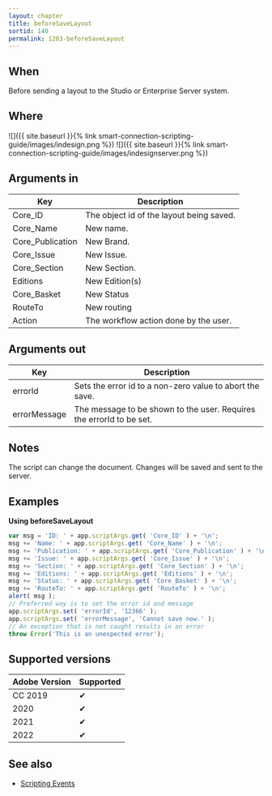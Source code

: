 ```yaml
---
layout: chapter
title: beforeSaveLayout
sortid: 140
permalink: 1203-beforeSaveLayout
---
```


## When

Before sending a layout to the Studio or Enterprise Server system.

## Where

![]({{ site.baseurl }}{% link smart-connection-scripting-guide/images/indesign.png %}) ![]({{ site.baseurl }}{% link smart-connection-scripting-guide/images/indesignserver.png %})

## Arguments in

|Key | Description |
|----|-------------|
|Core_ID |The object id of the layout being saved.|
|Core_Name |New name.|
|Core_Publication| New Brand.|
|Core_Issue |New Issue.|
|Core_Section |New Section.|
|Editions |New Edition(s)|
|Core_Basket |New Status|
|RouteTo |New routing|
|Action |The workflow action done by the user.|

## Arguments out

|Key |Description|
|----|-----------|
|errorId |Sets the error id to a non-zero value to abort the save.|
|errorMessage |The message to be shown to the user. Requires the errorId to be set.

## Notes

The script can change the document. Changes will be saved and sent to the server.

## Examples

**Using beforeSaveLayout**

```javascript
var msg = 'ID: ' + app.scriptArgs.get( 'Core_ID' ) + '\n';
msg += 'Name: ' + app.scriptArgs.get( 'Core_Name' ) + '\n';
msg += 'Publication: ' + app.scriptArgs.get( 'Core_Publication' ) + '\n';
msg += 'Issue: ' + app.scriptArgs.get( 'Core_Issue' ) + '\n';
msg += 'Section: ' + app.scriptArgs.get( 'Core_Section' ) + '\n';
msg += 'Editions: ' + app.scriptArgs.get( 'Editions' ) + '\n';
msg += 'Status: ' + app.scriptArgs.get( 'Core_Basket' ) + '\n';
msg += 'RouteTo: ' + app.scriptArgs.get( 'RouteTo' ) + '\n';
alert( msg );
// Preferred way is to set the error id and message
app.scriptArgs.set( 'errorId', '12366' );
app.scriptArgs.set( 'errorMessage', 'Cannot save now.' );
// An exception that is not caught results in an error
throw Error('This is an unexpected error');
```

## Supported versions

| Adobe Version | Supported |
|---------------|-----------|
| CC 2019       | ✔         |
| 2020          | ✔         |
| 2021          | ✔         |
| 2022          | ✔         |

## See also

* [Scripting Events](./index.md)